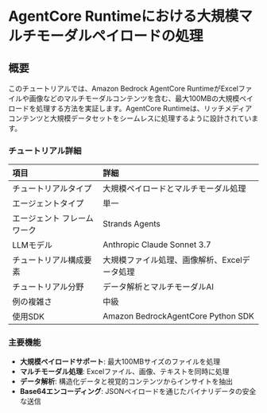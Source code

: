 # AgentCore Runtimeにおける大規模マルチモーダルペイロードの処理

## 概要

このチュートリアルでは、Amazon Bedrock AgentCore RuntimeがExcelファイルや画像などのマルチモーダルコンテンツを含む、最大100MBの大規模ペイロードを処理する方法を実証します。AgentCore Runtimeは、リッチメディアコンテンツと大規模データセットをシームレスに処理するように設計されています。

### チュートリアル詳細

| 項目                | 詳細                                                      |
|:--------------------|:-------------------------------------------------------------|
| チュートリアルタイプ    | 大規模ペイロードとマルチモーダル処理                       |
| エージェントタイプ     | 単一                                                       |
| エージェント フレームワーク | Strands Agents                                               |
| LLMモデル           | Anthropic Claude Sonnet 3.7                                    |
| チュートリアル構成要素  | 大規模ファイル処理、画像解析、Excelデータ処理 |
| チュートリアル分野     | データ解析とマルチモーダルAI                               |
| 例の複雑さ          | 中級                                                 |
| 使用SDK            | Amazon BedrockAgentCore Python SDK                           |

### 主要機能

* **大規模ペイロードサポート**: 最大100MBサイズのファイルを処理
* **マルチモーダル処理**: Excelファイル、画像、テキストを同時に処理
* **データ解析**: 構造化データと視覚的コンテンツからインサイトを抽出
* **Base64エンコーディング**: JSONペイロードを通じたバイナリデータの安全な送信
